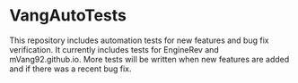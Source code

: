 # VangAutoTests
This repository includes automation tests for new features and bug fix verification.
It currently includes tests for EngineRev and mVang92.github.io.
More tests will be written when new features are added and if there was a recent bug fix.